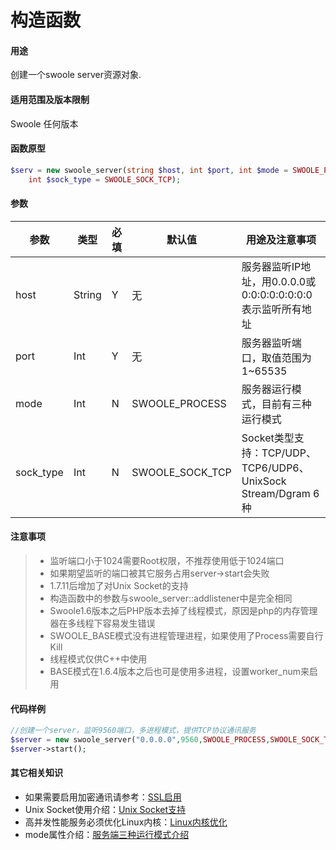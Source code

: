 # 构造函数

#### 用途
创建一个swoole server资源对象.

#### 适用范围及版本限制
Swoole 任何版本

#### 函数原型

```php
$serv = new swoole_server(string $host, int $port, int $mode = SWOOLE_PROCESS,
    int $sock_type = SWOOLE_SOCK_TCP);
```

#### 参数
|参数|类型|必填|默认值|用途及注意事项|
|-----|-----|----|---|----------------------------|
|host|String|Y|无|服务器监听IP地址，用0.0.0.0或0:0:0:0:0:0:0:0表示监听所有地址|
|port|Int|Y|无|服务器监听端口，取值范围为1~65535|
|mode|Int|N|SWOOLE_PROCESS|服务器运行模式，目前有三种运行模式|
|sock_type|Int|N|SWOOLE_SOCK_TCP|Socket类型支持：TCP/UDP、TCP6/UDP6、UnixSock Stream/Dgram 6种|

#### 注意事项
> * 监听端口小于1024需要Root权限，不推荐使用低于1024端口
> * 如果期望监听的端口被其它服务占用server->start会失败
> * 1.7.11后增加了对Unix Socket的支持
> * 构造函数中的参数与swoole_server::addlistener中是完全相同
> * Swoole1.6版本之后PHP版本去掉了线程模式，原因是php的内存管理器在多线程下容易发生错误
> * SWOOLE_BASE模式没有进程管理进程，如果使用了Process需要自行Kill
> * 线程模式仅供C++中使用
> * BASE模式在1.6.4版本之后也可是使用多进程，设置worker_num来启用

#### 代码样例
```php
//创建一个server，监听9560端口，多进程模式，提供TCP协议通讯服务
$server = new swoole_server("0.0.0.0",9560,SWOOLE_PROCESS,SWOOLE_SOCK_TCP);
$server->start();

```

#### 其它相关知识
 * 如果需要启用加密通讯请参考：[SSL启用]()
 * Unix Socket使用介绍：[Unix Socket支持]()
 * 高并发性能服务必须优化Linux内核：[Linux内核优化]()
 * mode属性介绍：[服务端三种运行模式介绍]()